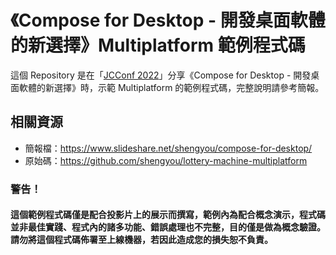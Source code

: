 # 《Compose for Desktop - 開發桌面軟體的新選擇》Multiplatform 範例程式碼

這個 Repository 是在「[JCConf 2022](https://jcconf.tw/2022/)」分享《Compose for Desktop - 開發桌面軟體的新選擇》時，示範 Multiplatform 的範例程式碼，完整說明請參考簡報。

## 相關資源

* 簡報檔：https://www.slideshare.net/shengyou/compose-for-desktop/
* 原始碼：https://github.com/shengyou/lottery-machine-multiplatform

### 警告！

#### 這個範例程式碼僅是配合投影片上的展示而撰寫，範例內為配合概念演示，程式碼並非最佳實踐、程式內的諸多功能、錯誤處理也不完整，目的僅是做為概念驗證。請勿將這個程式碼佈署至上線機器，若因此造成您的損失恕不負責。

